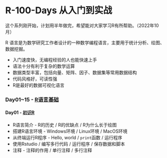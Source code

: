 # R-100-Days 从入门到实战

这个系列刚开始，计划用半年做完，希望能对大家学习R有所帮助。（2022年10月）


R 语言是为数学研究工作者设计的一种数学编程语言，主要用于统计分析、绘图、数据挖掘。

 - 入门速度快，无编程经验的人也能快速上手
 - 语法十分有利于复杂的数学运算
 - 数据类型丰富，包括向量、矩阵、因子、数据集等常用数据结构
 - 代码风格好，可读性强
 - R是最好的数据可视化语言

### Day01~15 - [R语言基础](./Day01-15)

#### Day01 - [初识R](./Day01-15/01.初识Python.md)

- R语言简介 - R的历史 / R的优缺点 / R为什么长于绘图
- 搭建R语言环境 - Windows环境 / Linux环境 / MacOS环境
- 从终端运行R程序 - Hello, world / `print`函数 / 运行程序
- 使用Rstudio / 编写多行代码 / 运行程序 / 保存数据和脚本
- 注释 - 注释的作用 / 单行注释 / 多行注释

